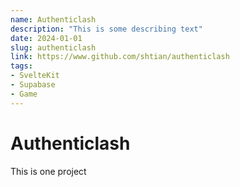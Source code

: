 ```yaml
---
name: Authenticlash
description: "This is some describing text"
date: 2024-01-01
slug: authenticlash
link: https://www.github.com/shtian/authenticlash
tags:
- SvelteKit
- Supabase
- Game
---
```


# Authenticlash

This is one project
